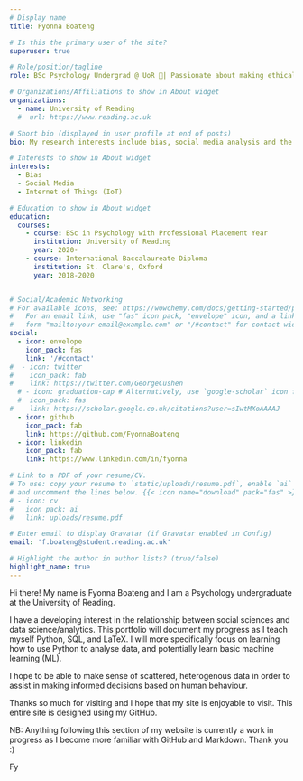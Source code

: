 ```yaml
---
# Display name
title: Fyonna Boateng

# Is this the primary user of the site?
superuser: true

# Role/position/tagline
role: BSc Psychology Undergrad @ UoR 📖| Passionate about making ethical data-driven decisions and holistically exploring data about human behaviour👩‍💻

# Organizations/Affiliations to show in About widget
organizations:
  - name: University of Reading
  #  url: https://www.reading.ac.uk

# Short bio (displayed in user profile at end of posts)
bio: My research interests include bias, social media analysis and the IoT.

# Interests to show in About widget
interests:
  - Bias
  - Social Media
  - Internet of Things (IoT)

# Education to show in About widget
education:
  courses:
    - course: BSc in Psychology with Professional Placement Year
      institution: University of Reading
      year: 2020-
    - course: International Baccalaureate Diploma
      institution: St. Clare's, Oxford
      year: 2018-2020


# Social/Academic Networking
# For available icons, see: https://wowchemy.com/docs/getting-started/page-builder/#icons
#   For an email link, use "fas" icon pack, "envelope" icon, and a link in the
#   form "mailto:your-email@example.com" or "/#contact" for contact widget.
social:
  - icon: envelope
    icon_pack: fas
    link: '/#contact'
#  - icon: twitter
#    icon_pack: fab
#    link: https://twitter.com/GeorgeCushen
  # - icon: graduation-cap # Alternatively, use `google-scholar` icon from `ai` icon pack
  #  icon_pack: fas
#    link: https://scholar.google.co.uk/citations?user=sIwtMXoAAAAJ
  - icon: github
    icon_pack: fab
    link: https://github.com/FyonnaBoateng
  - icon: linkedin
    icon_pack: fab
    link: https://www.linkedin.com/in/fyonna

# Link to a PDF of your resume/CV.
# To use: copy your resume to `static/uploads/resume.pdf`, enable `ai` icons in `params.toml`,
# and uncomment the lines below. {{< icon name="download" pack="fas" >}} Download my {{< staticref "uploads/demo_resume.pdf" "newtab" >}}resumé{{< /staticref >}}.
# - icon: cv
#   icon_pack: ai
#   link: uploads/resume.pdf

# Enter email to display Gravatar (if Gravatar enabled in Config)
email: 'f.boateng@student.reading.ac.uk'

# Highlight the author in author lists? (true/false)
highlight_name: true
---
```


Hi there! My name is Fyonna Boateng and I am a Psychology undergraduate at the University of Reading.

I have a developing interest in the relationship between social sciences and data science/analytics. This portfolio will document my progress as I teach myself Python, SQL, and LaTeX. I will more specifically focus on learning how to use Python to analyse data, and potentially learn basic machine learning (ML).

I hope to be able to make sense of scattered, heterogenous data in order to assist in making informed decisions based on human behaviour.

Thanks so much for visiting and I hope that my site is enjoyable to visit. This entire site is designed using my GitHub.

NB: Anything following this section of my website is currently a work in progress as I become more familiar with GitHub and Markdown. Thank you :) 

Fy
